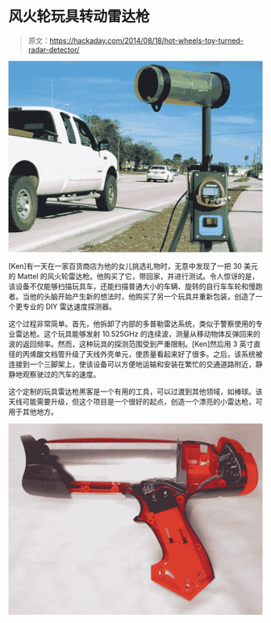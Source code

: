 # 风火轮玩具转动雷达枪

> 原文：<https://hackaday.com/2014/08/18/hot-wheels-toy-turned-radar-detector/>

![Yl3jKbSculaOIdoE](img/599be5d5490cac3876e46847944a6344.png)

[Ken]有一天在一家百货商店为他的女儿挑选礼物时，无意中发现了一把 30 美元的 Mattel 的风火轮雷达枪。他购买了它，带回家，并进行测试。令人惊讶的是，该设备不仅能够扫描玩具车，还能扫描普通大小的车辆、旋转的自行车车轮和慢跑者。当他的头脑开始产生新的想法时，他购买了另一个玩具并重新包装，创造了一个更专业的 DIY 雷达速度探测器。

这个过程非常简单。首先，他拆卸了内部的多普勒雷达系统，类似于警察使用的专业雷达枪。这个玩具能够发射 10.525GHz 的连续波，测量从移动物体反弹回来的波的返回频率。然而，这种玩具的探测范围受到严重限制。[Ken]然后用 3 英寸直径的丙烯酸文档管升级了天线外壳单元，使质量看起来好了很多。之后，该系统被连接到一个三脚架上，使该设备可以方便地运输和安装在繁忙的交通道路附近，静静地观察驶过的汽车的速度。

这个定制的玩具雷达枪黑客是一个有用的工具，可以过渡到其他领域，如棒球。该天线可能需要升级，但这个项目是一个很好的起点，创造一个漂亮的小雷达枪，可用于其他地方。

![PNiw2NcSN5VclknJ](img/fd2f967c4c0fb465b1924b0e36034f7e.png)